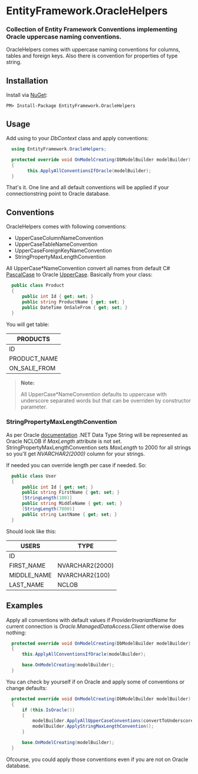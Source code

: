 # EntityFramework.OracleHelpers
### Collection of Entity Framework Conventions implementing Oracle uppercase naming conventions.

OracleHelpers comes with uppercase naming conventions for columns, tables and foreign keys. Also there is convention for properties of type string.

## Installation

Install via [NuGet](https://www.nuget.org/packages/EntityFramework.OracleHelpers/):

    PM> Install-Package EntityFramework.OracleHelpers


## Usage

Add using to your *DbContext* class and apply conventions:
```csharp
  using EntityFramework.OracleHelpers;

  protected override void OnModelCreating(DbModelBuilder modelBuilder)
  {
        this.ApplyAllConventionsIfOracle(modelBuilder);
  }
```
That's it. One line and all default conventions will be applied if your connectionstring point to Oracle database.

## Conventions

OracleHelpers comes with following conventions:
* UpperCaseColumnNameConvention
* UpperCaseTableNameConvention
* UpperCaseForeignKeyNameConvention
* StringPropertyMaxLengthConvention

All UpperCase*NameConvention
convert all names from default C# [PascalCase](https://msdn.microsoft.com/en-us/library/ms229043(v=vs.110).aspx) to Oracle [UpperCase](https://docs.oracle.com/cd/B19306_01/server.102/b14200/sql_elements008.htm).
Basically from your class:
```csharp
  public class Product
  {
      public int Id { get; set; }
      public string ProductName { get; set; }
      public DateTime OnSaleFrom { get; set; }
  }
```

You will get table:

| PRODUCTS      | 
| ------------- |
| ID			      | 
| PRODUCT_NAME  |
| ON_SALE_FROM  |


> **Note:**
>
> All UpperCase*NameConvention defaults to uppercase with underscore separated words
> but that can be overriden by constructor parameter.

### StringPropertyMaxLengthConvention
As per Oracle [documentation](https://docs.oracle.com/cd/E63277_01/win.121/e63268/entityCodeFirst.htm#ODPNT8310) .NET Data Type String will be represented as Oracle NCLOB if *MaxLength* attribute is not set. StringPropertyMaxLengthConvention sets *MaxLength* to 2000 for all strings so you'll get *NVARCHAR2(2000)* column for your strings.

If needed you can override length per case if needed. So:
```csharp
  public class User
  {
      public int Id { get; set; }
      public string FirstName { get; set; }
      [StringLength(100)]
      public string MiddleName { get; set; }
      [StringLength(7000)]
      public string LastName { get; set; }
  }
```

Should look like this:

| USERS      	| TYPE 	 		 |
| ------------- |----------------|
| ID			| 				 |
| FIRST_NAME  	| NVARCHAR2(2000)|
| MIDDLE_NAME  	| NVARCHAR2(100) |
| LAST_NAME		| NCLOB			 |

## Examples
Apply all conventions with default values if *ProviderInvariantName* for current connection is *Oracle.ManagedDataAccess.Client* otherwise does nothing:
```csharp
  protected override void OnModelCreating(DbModelBuilder modelBuilder)
  {
      this.ApplyAllConventionsIfOracle(modelBuilder);

      base.OnModelCreating(modelBuilder);
  }
```       

You can check by yourself if on Oracle and apply some of conventions or change defaults:
```csharp
  protected override void OnModelCreating(DbModelBuilder modelBuilder)
  {
      if (this.IsOracle())
      {
          modelBuilder.ApplyAllUpperCaseConventions(convertToUnderscore: false);
          modelBuilder.ApplyStringMaxLengthConvention();
      }

      base.OnModelCreating(modelBuilder);
  }
```        
Ofcourse, you could apply those conventions even if you are not on Oracle database. 
